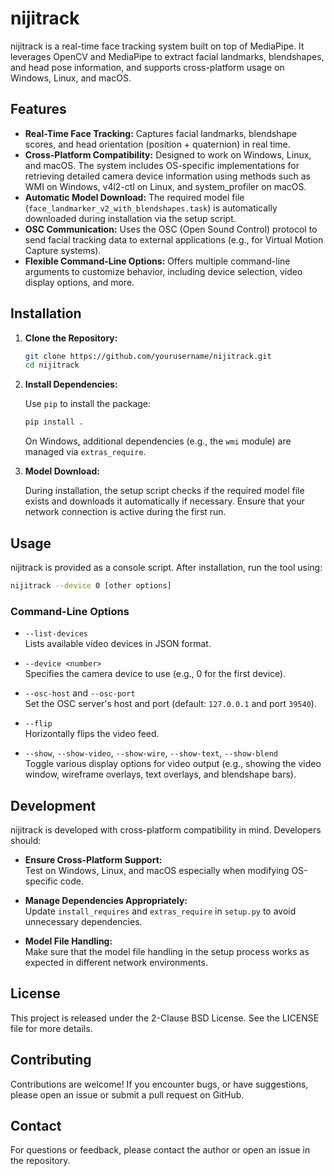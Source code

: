 # nijitrack

nijitrack is a real-time face tracking system built on top of MediaPipe. It leverages OpenCV and MediaPipe to extract facial landmarks, blendshapes, and head pose information, and supports cross-platform usage on Windows, Linux, and macOS.

## Features

- **Real-Time Face Tracking:** Captures facial landmarks, blendshape scores, and head orientation (position + quaternion) in real time.
- **Cross-Platform Compatibility:** Designed to work on Windows, Linux, and macOS. The system includes OS-specific implementations for retrieving detailed camera device information using methods such as WMI on Windows, v4l2-ctl on Linux, and system_profiler on macOS.
- **Automatic Model Download:** The required model file (`face_landmarker_v2_with_blendshapes.task`) is automatically downloaded during installation via the setup script.
- **OSC Communication:** Uses the OSC (Open Sound Control) protocol to send facial tracking data to external applications (e.g., for Virtual Motion Capture systems).
- **Flexible Command-Line Options:** Offers multiple command-line arguments to customize behavior, including device selection, video display options, and more.

## Installation

1. **Clone the Repository:**

   ```bash
   git clone https://github.com/yourusername/nijitrack.git
   cd nijitrack
   ```

2. **Install Dependencies:**

   Use `pip` to install the package:

   ```bash
   pip install .
   ```

   On Windows, additional dependencies (e.g., the `wmi` module) are managed via `extras_require`.

3. **Model Download:**

   During installation, the setup script checks if the required model file exists and downloads it automatically if necessary. Ensure that your network connection is active during the first run.

## Usage

nijitrack is provided as a console script. After installation, run the tool using:

```bash
nijitrack --device 0 [other options]
```

### Command-Line Options

- `--list-devices`  
  Lists available video devices in JSON format.

- `--device <number>`  
  Specifies the camera device to use (e.g., 0 for the first device).

- `--osc-host` and `--osc-port`  
  Set the OSC server's host and port (default: `127.0.0.1` and port `39540`).

- `--flip`  
  Horizontally flips the video feed.

- `--show`, `--show-video`, `--show-wire`, `--show-text`, `--show-blend`  
  Toggle various display options for video output (e.g., showing the video window, wireframe overlays, text overlays, and blendshape bars).

## Development

nijitrack is developed with cross-platform compatibility in mind. Developers should:

- **Ensure Cross-Platform Support:**  
  Test on Windows, Linux, and macOS especially when modifying OS-specific code.
  
- **Manage Dependencies Appropriately:**  
  Update `install_requires` and `extras_require` in `setup.py` to avoid unnecessary dependencies.
  
- **Model File Handling:**  
  Make sure that the model file handling in the setup process works as expected in different network environments.

## License

This project is released under the 2-Clause BSD License. See the LICENSE file for more details.

## Contributing

Contributions are welcome! If you encounter bugs, or have suggestions, please open an issue or submit a pull request on GitHub.

## Contact

For questions or feedback, please contact the author or open an issue in the repository.
